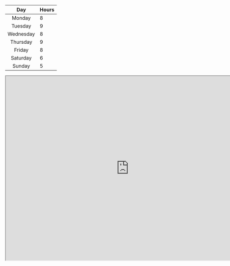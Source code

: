|    Day    | Hours |
| :-------: | ----- |
|  Monday   | 8     |
|  Tuesday  | 9     |
| Wednesday | 8     |
| Thursday  | 9     |
|  Friday   | 8     |
| Saturday  | 6     |
|  Sunday   | 5     |

<iframe src="https://plotly.com/~tbsfchnr/1/" width="800" height="600"></iframe>
